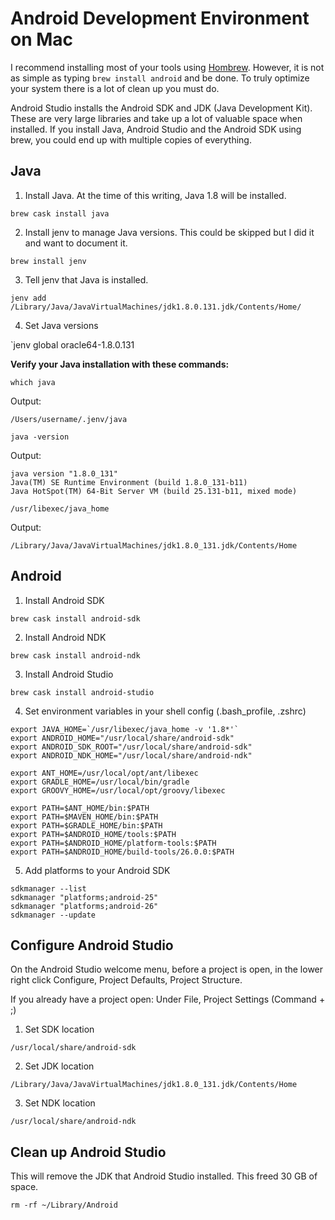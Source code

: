 # Android Development Environment on Mac

I recommend installing most of your tools using [Hombrew](https://brew.sh/). However, it is 
not as simple as typing `brew install android` and be done. To truly optimize 
your system there is a lot of clean up you must do.

Android Studio installs the Android SDK and JDK (Java Development Kit). These
are very large libraries and take up a lot of valuable space when installed. 
If you install Java, Android Studio and the Android SDK using brew, you 
could end up with multiple copies of everything.

## Java

1. Install Java. At the time of this writing, Java 1.8 will be installed.

`brew cask install java`

2. Install jenv to manage Java versions. This could be skipped but I did it
and want to document it.

`brew install jenv`

3. Tell jenv that Java is installed.

`jenv add /Library/Java/JavaVirtualMachines/jdk1.8.0.131.jdk/Contents/Home/`

4. Set Java versions

`jenv global oracle64-1.8.0.131


**Verify your Java installation with these commands:**

`which java` 

Output: 
```
/Users/username/.jenv/java
```

`java -version`

Output:  
```
java version "1.8.0_131"
Java(TM) SE Runtime Environment (build 1.8.0_131-b11)
Java HotSpot(TM) 64-Bit Server VM (build 25.131-b11, mixed mode)
```

`/usr/libexec/java_home`

Output:
```
/Library/Java/JavaVirtualMachines/jdk1.8.0_131.jdk/Contents/Home
```



## Android

1. Install Android SDK

`brew cask install android-sdk`

2. Install Android NDK

`brew cask install android-ndk`

3. Install Android Studio

`brew cask install android-studio`

4. Set environment variables in your shell config (.bash_profile, .zshrc)

```
export JAVA_HOME=`/usr/libexec/java_home -v '1.8*'`
export ANDROID_HOME="/usr/local/share/android-sdk"
export ANDROID_SDK_ROOT="/usr/local/share/android-sdk"
export ANDROID_NDK_HOME="/usr/local/share/android-ndk"

export ANT_HOME=/usr/local/opt/ant/libexec
export GRADLE_HOME=/usr/local/bin/gradle
export GROOVY_HOME=/usr/local/opt/groovy/libexec

export PATH=$ANT_HOME/bin:$PATH
export PATH=$MAVEN_HOME/bin:$PATH
export PATH=$GRADLE_HOME/bin:$PATH
export PATH=$ANDROID_HOME/tools:$PATH
export PATH=$ANDROID_HOME/platform-tools:$PATH
export PATH=$ANDROID_HOME/build-tools/26.0.0:$PATH
```

5. Add platforms to your Android SDK

```
sdkmanager --list
sdkmanager "platforms;android-25"
sdkmanager "platforms;android-26"
sdkmanager --update
```

## Configure Android Studio

On the Android Studio welcome menu, before a project is open, in the lower right click Configure, Project Defaults, Project Structure.

If you already have a project open: Under File, Project Settings (Command + ;)

1. Set SDK location

`/usr/local/share/android-sdk`

2. Set JDK location

`/Library/Java/JavaVirtualMachines/jdk1.8.0_131.jdk/Contents/Home`

3. Set NDK location

`/usr/local/share/android-ndk`

## Clean up Android Studio

This will remove the JDK that Android Studio installed. This freed 30 GB of space.

`rm -rf ~/Library/Android`


